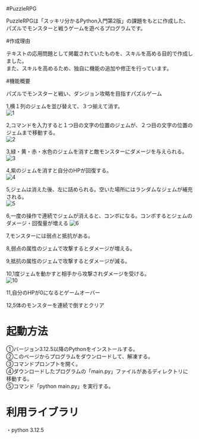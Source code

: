 #PuzzleRPG

PuzzleRPGは「スッキリ分かるPython入門第2版」の課題をもとに作成した、パズルでモンスターと戦うゲームを遊べるプログラムです。  

#作成理由

テキストの応用問題として掲載されていたものを、スキルを高める目的で作成しました。  
また、スキルを高めるため、独自に機能の追加や修正を行っています。  

#機能概要

パズルでモンスターと戦い、ダンジョン攻略を目指すパズルゲーム  

1,横１列のジェムを並び替えて、３つ揃えて消す。  
![1](https://github.com/user-attachments/assets/2cf7d695-b48a-428c-949f-ef6ca280663e)  

2,コマンドを入力すると１つ目の文字の位置のジェムが、２つ目の文字の位置のジェムまで移動する。  
![2](https://github.com/user-attachments/assets/a1c2d4b4-650a-463f-96a1-63fc3fb679d8)  

3,緑・黄・赤・水色のジェムを消すと敵モンスターにダメージを与えられる。  
![3](https://github.com/user-attachments/assets/02c9470d-f76f-444a-8bfe-fa6a029c61b3)  

4,紫のジェムを消すと自分のHPが回復する。  
![4](https://github.com/user-attachments/assets/69600b55-c190-41bb-8717-17b804000344)  

5,ジェムは消えた後、左に詰められる。空いた場所にはランダムなジェムが補充される。  
![5](https://github.com/user-attachments/assets/8b44360c-05e7-415e-8bae-674f37ad0b28)  

6,一度の操作で連続でジェムが消えると、コンボになる。コンボするとジェムのダメージ・回復量が増える
![6](https://github.com/user-attachments/assets/e84bf17b-2639-40e4-8698-a3c717b93404)  

7,モンスターには弱点と抵抗がある。  

8,弱点の属性のジェムで攻撃するとダメージが増える。  

9,抵抗の属性のジェムで攻撃するとダメージが減る。  

10,1度ジェムを動かすと相手から攻撃されダメージを受ける。  
![10](https://github.com/user-attachments/assets/69c9b138-f0c4-49c9-a9c1-d5b810f39954)  

11,自分のHPが0になるとゲームオーバー  

12,5体のモンスターを連続で倒すとクリア  

# 起動方法

①バージョン3.12.5以降のPythonをインストールする。  
②このページからプログラムをダウンロードして、解凍する。  
③コマンドプロンプトを開く。  
④ダウンロードしたプログラムの「main.py」ファイルがあるディレクトリに移動する。  
⑤コマンド「python main.py」を実行する。  

# 利用ライブラリ

・python 3.12.5  
